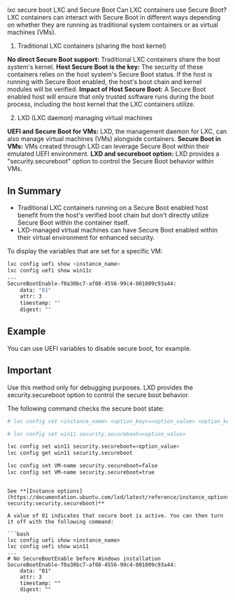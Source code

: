 # **[]()**

lxc secure boot
LXC and Secure Boot
Can LXC containers use Secure Boot?
LXC containers can interact with Secure Boot in different ways depending on whether they are running as traditional system containers or as virtual machines (VMs).

1. Traditional LXC containers (sharing the host kernel)

**No direct Secure Boot support:** Traditional LXC containers share the host system's kernel.
**Host Secure Boot is the key:** The security of these containers relies on the host system's Secure Boot status. If the host is running with Secure Boot enabled, the host's boot chain and kernel modules will be verified.
**Impact of Host Secure Boot:** A Secure Boot enabled host will ensure that only trusted software runs during the boot process, including the host kernel that the LXC containers utilize.

2. LXD (LXC daemon) managing virtual machines

**UEFI and Secure Boot for VMs:** LXD, the management daemon for LXC, can also manage virtual machines (VMs) alongside containers.
**Secure Boot in VMs:** VMs created through LXD can leverage Secure Boot within their emulated UEFI environment.
**LXD and secureboot option:** LXD provides a "security.secureboot" option to control the Secure Boot behavior within VMs.

## In Summary

- Traditional LXC containers running on a Secure Boot enabled host benefit from the host's verified boot chain but don't directly utilize Secure Boot within the container itself.
- LXD-managed virtual machines can have Secure Boot enabled within their virtual environment for enhanced security.

To display the variables that are set for a specific VM:

```bash
lxc config uefi show <instance_name>
lxc config uefi show win11c
...
SecureBootEnable-f0a30bc7-af08-4556-99c4-001009c93a44:
    data: "01"
    attr: 3
    timestamp: ""
    digest: ""
```

## Example

You can use UEFI variables to disable secure boot, for example.

## Important

Use this method only for debugging purposes. LXD provides the security.secureboot option to control the secure boot behavior.

The following command checks the secure boot state:

```bash
# lxc config set <instance_name> <option_key>=<option_value> <option_key>=<option_value> ...

# lxc config set win11 security.secureboot=<option_value> 

lxc config set win11 security.secureboot=<option_value> 
lxc config get win11 security.secureboot

lxc config set VM-name security.secureboot=false
lxc config set VM-name security.secureboot=true

```

```

See **[Instance options](https://documentation.ubuntu.com/lxd/latest/reference/instance_options/#instance-security:security.secureboot)**

A value of 01 indicates that secure boot is active. You can then turn it off with the following command:

```bash
lxc config uefi show <instance_name>
lxc config uefi show win11
...
# No SecureBootEnable before Windows installation
SecureBootEnable-f0a30bc7-af08-4556-99c4-001009c93a44:
    data: "01"
    attr: 3
    timestamp: ""
    digest: ""
```
